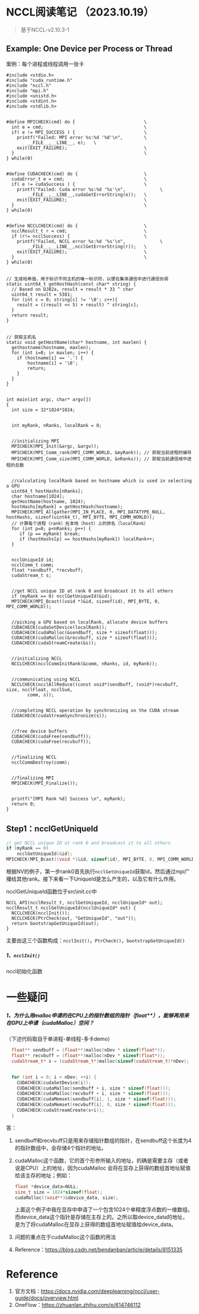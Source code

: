 # NCCL阅读笔记 （2023.10.19）

> 基于NCCL-v2.10.3-1

## Example: One Device per Process or Thread

案例：每个进程或线程调用一张卡

```
#include <stdio.h>
#include "cuda_runtime.h"
#include "nccl.h"
#include "mpi.h"
#include <unistd.h>
#include <stdint.h>
#include <stdlib.h>


#define MPICHECK(cmd) do {                          \
  int e = cmd;                                      \
  if( e != MPI_SUCCESS ) {                          \
    printf("Failed: MPI error %s:%d '%d'\n",        \
        __FILE__,__LINE__, e);   \
    exit(EXIT_FAILURE);                             \
  }                                                 \
} while(0)


#define CUDACHECK(cmd) do {                         \
  cudaError_t e = cmd;                              \
  if( e != cudaSuccess ) {                          \
    printf("Failed: Cuda error %s:%d '%s'\n",             \
        __FILE__,__LINE__,cudaGetErrorString(e));   \
    exit(EXIT_FAILURE);                             \
  }                                                 \
} while(0)


#define NCCLCHECK(cmd) do {                         \
  ncclResult_t r = cmd;                             \
  if (r!= ncclSuccess) {                            \
    printf("Failed, NCCL error %s:%d '%s'\n",             \
        __FILE__,__LINE__,ncclGetErrorString(r));   \
    exit(EXIT_FAILURE);                             \
  }                                                 \
} while(0)


// 生成哈希值，用于标识不同主机的唯一标识符，以便在集体通信中进行通信协调
static uint64_t getHostHash(const char* string) {
  // Based on DJB2a, result = result * 33 ^ char
  uint64_t result = 5381;
  for (int c = 0; string[c] != '\0'; c++){
    result = ((result << 5) + result) ^ string[c];
  }
  return result;
}


// 获取主机名
static void getHostName(char* hostname, int maxlen) {
  gethostname(hostname, maxlen);
  for (int i=0; i< maxlen; i++) {
    if (hostname[i] == '.') {
        hostname[i] = '\0';
        return;
    }
  }
}


int main(int argc, char* argv[])
{
  int size = 32*1024*1024;


  int myRank, nRanks, localRank = 0;


  //initializing MPI
  MPICHECK(MPI_Init(&argc, &argv));
  MPICHECK(MPI_Comm_rank(MPI_COMM_WORLD, &myRank)); // 获取当前进程的编号
  MPICHECK(MPI_Comm_size(MPI_COMM_WORLD, &nRanks)); // 获取当前通信域中进程的总数


  //calculating localRank based on hostname which is used in selecting a GPU
  uint64_t hostHashs[nRanks];
  char hostname[1024];
  getHostName(hostname, 1024);
  hostHashs[myRank] = getHostHash(hostname);
  MPICHECK(MPI_Allgather(MPI_IN_PLACE, 0, MPI_DATATYPE_NULL, hostHashs, sizeof(uint64_t), MPI_BYTE, MPI_COMM_WORLD));
  // 计算每个进程（rank）在本地（host）上的排名（localRank）
  for (int p=0; p<nRanks; p++) {
     if (p == myRank) break;
     if (hostHashs[p] == hostHashs[myRank]) localRank++;
  }


  ncclUniqueId id;
  ncclComm_t comm;
  float *sendbuff, *recvbuff;
  cudaStream_t s;


  //get NCCL unique ID at rank 0 and broadcast it to all others
  if (myRank == 0) ncclGetUniqueId(&id);
  MPICHECK(MPI_Bcast((void *)&id, sizeof(id), MPI_BYTE, 0, MPI_COMM_WORLD));


  //picking a GPU based on localRank, allocate device buffers
  CUDACHECK(cudaSetDevice(localRank));
  CUDACHECK(cudaMalloc(&sendbuff, size * sizeof(float)));
  CUDACHECK(cudaMalloc(&recvbuff, size * sizeof(float)));
  CUDACHECK(cudaStreamCreate(&s));


  //initializing NCCL
  NCCLCHECK(ncclCommInitRank(&comm, nRanks, id, myRank));


  //communicating using NCCL
  NCCLCHECK(ncclAllReduce((const void*)sendbuff, (void*)recvbuff, size, ncclFloat, ncclSum,
        comm, s));


  //completing NCCL operation by synchronizing on the CUDA stream
  CUDACHECK(cudaStreamSynchronize(s));


  //free device buffers
  CUDACHECK(cudaFree(sendbuff));
  CUDACHECK(cudaFree(recvbuff));


  //finalizing NCCL
  ncclCommDestroy(comm);


  //finalizing MPI
  MPICHECK(MPI_Finalize());


  printf("[MPI Rank %d] Success \n", myRank);
  return 0;
}
```



## Step1：ncclGetUniqueId

```cpp
// get NCCL unique ID at rank 0 and broadcast it to all others
if (myRank == 0)
    ncclGetUniqueId(&id);
MPICHECK(MPI_Bcast((void *)&id, sizeof(id), MPI_BYTE, 0, MPI_COMM_WORLD));
```

根据NV的例子，第一步rank0首先执行`ncclGetUniqueId`获取id，然后通过mpi广播给其他rank。接下来看一下UniqueId是怎么产生的，以及它有什么作用。

ncclGetUniqueId函数位于src\init.cc中

```
NCCL_API(ncclResult_t, ncclGetUniqueId, ncclUniqueId* out);
ncclResult_t ncclGetUniqueId(ncclUniqueId* out) {
  NCCLCHECK(ncclInit());
  NCCLCHECK(PtrCheck(out, "GetUniqueId", "out"));
  return bootstrapGetUniqueId(out);
}
```

主要由这三个函数构成：`ncclInit()`，`PtrCheck()`，`bootstrapGetUniqueId()`

##### 1、`ncclInit()`

nccl初始化函数















# 一些疑问

##### 1、为什么用malloc申请的在CPU上的指针数组的指针（float**），能够再用来在GPU上申请（cudaMalloc）空间？

（下述代码取自于单进程-单线程-多卡demo）

```C++
  float** sendbuff = (float**)malloc(nDev * sizeof(float*));
  float** recvbuff = (float**)malloc(nDev * sizeof(float*));
  cudaStream_t* s = (cudaStream_t*)malloc(sizeof(cudaStream_t)*nDev);


  for (int i = 0; i < nDev; ++i) {
    CUDACHECK(cudaSetDevice(i));
    CUDACHECK(cudaMalloc(sendbuff + i, size * sizeof(float)));
    CUDACHECK(cudaMalloc(recvbuff + i, size * sizeof(float)));
    CUDACHECK(cudaMemset(sendbuff[i], 1, size * sizeof(float)));
    CUDACHECK(cudaMemset(recvbuff[i], 0, size * sizeof(float)));
    CUDACHECK(cudaStreamCreate(s+i));
  }
```

答：

1. sendbuff和recvbuff只是用来存储指针数组的指针，在sendbuff这个长度为4的指针数组中，会存储4个指针的地址。

2. cudaMalloc这个函数，它的首个形参所输入的地址，的确是需要主存（或者说是CPU）上的地址，因为cudaMalloc 会将在显存上获得的数组首地址赋值给该主存的地址；例如：

   ```cpp
   float *device_data=NULL;
   size_t size = 1024*sizeof(float);
   cudaMalloc((void**)&device_data, size);
   ```

   上面这个例子中我在显存中申请了一个包含1024个单精度浮点数的一维数组。而device_data这个指针是存储在主存上的。之所以取device_data的地址，是为了将cudaMalloc在显存上获得的数组首地址赋值给device_data。

3. 问题的重点在于cudaMalloc这个函数的用法

4. Reference：https://blog.csdn.net/bendanban/article/details/8151335












# Reference

1. 官方文档：https://docs.nvidia.com/deeplearning/nccl/user-guide/docs/overview.html
1. OneFlow：https://zhuanlan.zhihu.com/p/614746112